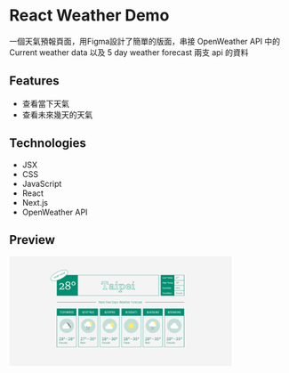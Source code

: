 # React Weather Demo

一個天氣預報頁面，用Figma設計了簡單的版面，串接 OpenWeather API 中的 Current weather data 以及 5 day weather forecast 兩支 api 的資料

## Features

- 查看當下天氣
- 查看未來幾天的天氣

## Technologies

- JSX
- CSS
- JavaScript
- React
- Next.js
- OpenWeather API

## Preview
<a href="public/img-weather-preview.png" target="_blank">
  <img src="public/img-weather-preview.png" alt="Weather Preview" style="width: 400px; height: auto;">
</a>
